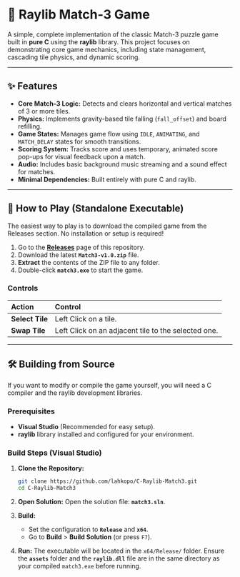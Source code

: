 # 💎 Raylib Match-3 Game

A simple, complete implementation of the classic Match-3 puzzle game built in **pure C** using the **raylib** library. This project focuses on demonstrating core game mechanics, including state management, cascading tile physics, and dynamic scoring.

***

## ✨ Features

* **Core Match-3 Logic:** Detects and clears horizontal and vertical matches of 3 or more tiles.
* **Physics:** Implements gravity-based tile falling (`fall_offset`) and board refilling.
* **Game States:** Manages game flow using `IDLE`, `ANIMATING`, and `MATCH_DELAY` states for smooth transitions.
* **Scoring System:** Tracks score and uses temporary, animated score pop-ups for visual feedback upon a match.
* **Audio:** Includes basic background music streaming and a sound effect for matches.
* **Minimal Dependencies:** Built entirely with pure C and raylib.

***

## 🚀 How to Play (Standalone Executable)

The easiest way to play is to download the compiled game from the Releases section. No installation or setup is required!

1.  Go to the **[Releases](https://github.com/lahkopo/C-Raylib-Match3/releases)** page of this repository.
2.  Download the latest **`Match3-v1.0.zip`** file.
3.  **Extract** the contents of the ZIP file to any folder.
4.  Double-click **`match3.exe`** to start the game.

### Controls

| Action | Control |
| :--- | :--- |
| **Select Tile** | Left Click on a tile. |
| **Swap Tile** | Left Click on an adjacent tile to the selected one. |

***

## 🛠️ Building from Source

If you want to modify or compile the game yourself, you will need a C compiler and the raylib development libraries.

### Prerequisites

* **Visual Studio** (Recommended for easy setup).
* **raylib** library installed and configured for your environment.

### Build Steps (Visual Studio)

1.  **Clone the Repository:**
    ```bash
    git clone https://github.com/lahkopo/C-Raylib-Match3.git
    cd C-Raylib-Match3
    ```

2.  **Open Solution:**
    Open the solution file: **`match3.sln`**.

3.  **Build:**
    * Set the configuration to **`Release`** and **`x64`**.
    * Go to **Build** > **Build Solution** (or press `F7`).

4.  **Run:**
    The executable will be located in the `x64/Release/` folder. Ensure the **`assets`** folder and the **`raylib.dll`** file are in the same directory as your compiled `match3.exe` before running.
